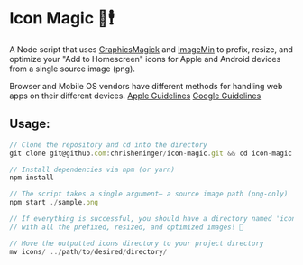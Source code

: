 # Icon Magic 📲🕴
A Node script that uses [GraphicsMagick](http://aheckmann.github.io/gm/docs.html) and [ImageMin](https://github.com/imagemin/imagemin) to prefix, resize, and optimize your "Add to Homescreen" icons for Apple and Android devices from a single source image (png).

Browser and Mobile OS vendors have different methods for handling web apps on their different devices.
[Apple Guidelines](https://developer.apple.com/library/content/documentation/AppleApplications/Reference/SafariWebContent/ConfiguringWebApplications/ConfiguringWebApplications.html) [Google Guidelines](https://developers.google.com/web/fundamentals/design-and-ui/browser-customization/#provide_great_icons_tiles)

## Usage:
```js
// Clone the repository and cd into the directory
git clone git@github.com:chrisheninger/icon-magic.git && cd icon-magic

// Install dependencies via npm (or yarn)
npm install

// The script takes a single argument– a source image path (png-only)
npm start ./sample.png

// If everything is successful, you should have a directory named 'icons'
// with all the prefixed, resized, and optimized images! 🎉

// Move the outputted icons directory to your project directory
mv icons/ ../path/to/desired/directory/
```
